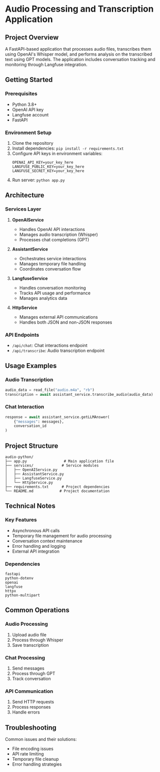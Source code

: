 # Audio Processing and Transcription Application

## Project Overview

A FastAPI-based application that processes audio files, transcribes them using OpenAI's Whisper model, and performs analysis on the transcribed text using GPT models. The application includes conversation tracking and monitoring through Langfuse integration.

## Getting Started

### Prerequisites
- Python 3.8+
- OpenAI API key
- Langfuse account
- FastAPI

### Environment Setup

1. Clone the repository
2. Install dependencies: `pip install -r requirements.txt`
3. Configure API keys in environment variables:
   ```env
   OPENAI_API_KEY=your_key_here
   LANGFUSE_PUBLIC_KEY=your_key_here
   LANGFUSE_SECRET_KEY=your_key_here
   ```
4. Run server: `python app.py`

## Architecture

### Services Layer

1. **OpenAIService**
   - Handles OpenAI API interactions
   - Manages audio transcription (Whisper)
   - Processes chat completions (GPT)

2. **AssistantService**
   - Orchestrates service interactions
   - Manages temporary file handling
   - Coordinates conversation flow

3. **LangfuseService**
   - Handles conversation monitoring
   - Tracks API usage and performance
   - Manages analytics data

4. **HttpService**
   - Manages external API communications
   - Handles both JSON and non-JSON responses

### API Endpoints

- `/api/chat`: Chat interactions endpoint
- `/api/transcribe`: Audio transcription endpoint

## Usage Examples

### Audio Transcription
```python
audio_data = read_file("audio.m4a", "rb")
transcription = await assistant_service.transcribe_audio(audio_data)
```

### Chat Interaction
```python
response = await assistant_service.getLLMAnswer(
    {"messages": messages}, 
    conversation_id
)
```

## Project Structure
```
audio-python/
├── app.py                 # Main application file
├── services/             # Service modules
│   ├── OpenAIService.py
│   ├── AssistantService.py
│   ├── LangfuseService.py
│   └── HttpService.py
├── requirements.txt      # Project dependencies
└── README.md            # Project documentation
```

## Technical Notes

### Key Features
- Asynchronous API calls
- Temporary file management for audio processing
- Conversation context maintenance
- Error handling and logging
- External API integration

### Dependencies
```
fastapi
python-dotenv
openai
langfuse
httpx
python-multipart
```

## Common Operations

### Audio Processing
1. Upload audio file
2. Process through Whisper
3. Save transcription

### Chat Processing
1. Send messages
2. Process through GPT
3. Track conversation

### API Communication
1. Send HTTP requests
2. Process responses
3. Handle errors

## Troubleshooting

Common issues and their solutions:
- File encoding issues
- API rate limiting
- Temporary file cleanup
- Error handling strategies
